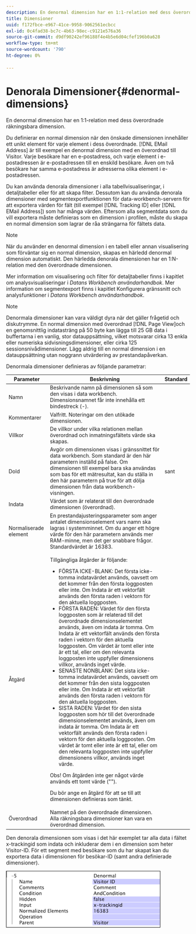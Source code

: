 ```yaml
---
description: En denormal dimension har en 1:1-relation med dess överordnade räkningsbara dimension.
title: Dimensioner
uuid: f172fbce-e967-41ce-9958-9062561ecbcc
exl-id: 0c4fad38-bc7c-4b63-98ec-c9121e576a36
source-git-commit: d9df90242ef96188f4e4b5e6d04cfef196b0a628
workflow-type: tm+mt
source-wordcount: '790'
ht-degree: 0%

---
```


# Denorala Dimensioner{#denormal-dimensions}

En denormal dimension har en 1:1-relation med dess överordnade räkningsbara dimension.

Du definierar en normal dimension när den önskade dimensionen innehåller ett unikt element för varje element i dess överordnade. [!DNL EMail Address] är till exempel en denormal dimension med en överordnad till Visitor. Varje besökare har en e-postadress, och varje element i e-postadressen är e-postadressen till en enskild besökare. Även om två besökare har samma e-postadress är adresserna olika element i e-postadressen.

Du kan använda denorala dimensioner i alla tabellvisualiseringar, i detaljtabeller eller för att skapa filter. Dessutom kan du använda denorala dimensioner med segmentexportfunktionen för data-workbench-servern för att exportera värden för fält (till exempel [!DNL Tracking ID] eller [!DNL EMail Address]) som har många värden. Eftersom alla segmentdata som du vill exportera måste definieras som en dimension i profilen, måste du skapa en normal dimension som lagrar de råa strängarna för fältets data.

>[!NOTE]
>
>När du använder en denormal dimension i en tabell eller annan visualisering som förväntar sig en normal dimension, skapas en härledd denormal dimension automatiskt. Den härledda denorala dimensionen har en 1:N-relation med den överordnade dimensionen.

Mer information om visualisering och filter för detaljtabeller finns i kapitlet om analysvisualiseringar i *Datans Workbench användarhandbok*. Mer information om segmentexport finns i kapitlet Konfigurera gränssnitt och analysfunktioner i *Datans Workbench användarhandbok*.

>[!NOTE]
>
>Denormala dimensioner kan vara väldigt dyra när det gäller frågetid och diskutrymme. En normal dimension med överordnad [!DNL Page View]och en genomsnittlig indatasträng på 50 byte kan lägga till 25 GB data i buffertarna i en vanlig, stor datauppsättning, vilket motsvarar cirka 13 enkla eller numeriska sidvisningsdimensioner, eller cirka 125 sessionsnivådimensioner. Lägg aldrig till en normal dimension i en datauppsättning utan noggrann utvärdering av prestandapåverkan.

Denormala dimensioner definieras av följande parametrar:

<table id="table_532AD791E39B4CF296FFA1C33FB8302E"> 
 <thead> 
  <tr> 
   <th colname="col1" class="entry"> Parameter </th> 
   <th colname="col2" class="entry"> Beskrivning </th> 
   <th colname="col3" class="entry"> Standard </th> 
  </tr> 
 </thead>
 <tbody> 
  <tr> 
   <td colname="col1"> Namn </td> 
   <td colname="col2"> Beskrivande namn på dimensionen så som den visas i data workbench. Dimensionsnamnet får inte innehålla ett bindestreck (-). </td> 
   <td colname="col3"> </td> 
  </tr> 
  <tr> 
   <td colname="col1"> Kommentarer </td> 
   <td colname="col2"> Valfritt. Noteringar om den utökade dimensionen. </td> 
   <td colname="col3"> </td> 
  </tr> 
  <tr> 
   <td colname="col1"> Villkor </td> 
   <td colname="col2"> De villkor under vilka relationen mellan överordnad och inmatningsfältets värde ska skapas. </td> 
   <td colname="col3"> </td> 
  </tr> 
  <tr> 
   <td colname="col1"> Dold </td> 
   <td colname="col2"> Avgör om dimensionen visas i gränssnittet för data workbench. Som standard är den här parametern inställd på false. Om dimensionen till exempel bara ska användas som bas för ett mätresultat, kan du ställa in den här parametern på true för att dölja dimensionen från data workbench-visningen. </td> 
   <td colname="col3"> sant </td> 
  </tr> 
  <tr> 
   <td colname="col1"> Indata </td> 
   <td colname="col2"> Värdet som är relaterat till den överordnade dimensionen (överordnad). </td> 
   <td colname="col3"> </td> 
  </tr> 
  <tr> 
   <td colname="col1"> Normaliserade element </td> 
   <td colname="col2"> En prestandajusteringsparameter som anger antalet dimensionselement vars namn ska lagras i systemminnet. Om du anger ett högre värde för den här parametern används mer RAM-minne, men det ger snabbare frågor. Standardvärdet är 16383. </td> 
   <td colname="col3"> </td> 
  </tr> 
  <tr> 
   <td colname="col1"> Åtgärd </td> 
   <td colname="col2"> <p>Tillgängliga åtgärder är följande: </p> <p> 
     <ul id="ul_CCDC45838A3941BD949B6D21EA0492B3"> 
      <li id="li_F33898192A82437692B5C15684EFCF64"> FÖRSTA ICKE-BLANK: Det första icke-tomma indatavärdet används, oavsett om det kommer från den första loggposten eller inte. Om <span class="wintitle"> Indata</span> är ett vektorfält används den första raden i vektorn för den aktuella loggposten. </li> 
      <li id="li_4ADD0A368BB74B64AD29126C8E7B333F"> FÖRSTA RADEN: Värdet för den första loggposten som är relaterad till det överordnade dimensionselementet används, även om indata är tomma. Om <span class="wintitle"> Indata</span> är ett vektorfält används den första raden i vektorn för den aktuella loggposten. Om värdet är tomt eller inte är ett tal, eller om den relevanta loggposten inte uppfyller dimensionens villkor, används inget värde. </li> 
      <li id="li_C93CA22ADA634F21A6488BB3BEE7CB23"> SENASTE NONBLANK: Det sista icke-tomma indatavärdet används, oavsett om det kommer från den sista loggposten eller inte. Om <span class="wintitle"> Indata</span> är ett vektorfält används den första raden i vektorn för den aktuella loggposten. </li> 
      <li id="li_2FFE585521B14FE5ABBF66AAC47F22C4"> SISTA RADEN: Värdet för den sista loggposten som hör till det överordnade dimensionselementet används, även om indata är tomma. Om <span class="wintitle"> Indata</span> är ett vektorfält används den första raden i vektorn för den aktuella loggposten. Om värdet är tomt eller inte är ett tal, eller om den relevanta loggposten inte uppfyller dimensionens villkor, används inget värde. </li> 
     </ul> </p> <p> <p>Obs!  Om åtgärden inte ger något värde används ett tomt värde (""). </p> </p> <p> Du bör ange en åtgärd för att se till att dimensionen definieras som tänkt. </p> </td> 
   <td colname="col3"> </td> 
  </tr> 
  <tr> 
   <td colname="col1"> Överordnad </td> 
   <td colname="col2"> Namnet på den överordnade dimensionen. Alla räkningsbara dimensioner kan vara en överordnad dimension. </td> 
   <td colname="col3"> </td> 
  </tr> 
 </tbody> 
</table>

Den denorala dimensionen som visas i det här exemplet tar alla data i fältet x-trackingid som indata och inkluderar dem i en dimension som heter Visitor-ID. För ett segment med besökare som du har skapat kan du exportera data i dimensionen för besökar-ID (samt andra definierade dimensioner).

![](assets/cfg_Transformation_Dim_Denormal.png)
